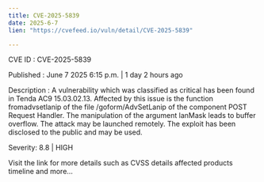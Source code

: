 ```yaml
---
title: CVE-2025-5839
date: 2025-6-7
lien: "https://cvefeed.io/vuln/detail/CVE-2025-5839"

---
```


CVE ID : CVE-2025-5839

Published :  June 7
2025
6:15 p.m. | 1 day
2 hours ago

Description : A vulnerability
which was classified as critical
has been found in Tenda AC9 15.03.02.13. Affected by this issue is the function fromadvsetlanip of the file /goform/AdvSetLanip of the component POST Request Handler. The manipulation of the argument lanMask leads to buffer overflow. The attack may be launched remotely. The exploit has been disclosed to the public and may be used.

Severity: 8.8 | HIGH

Visit the link for more details
such as CVSS details
affected products
timeline
and more...
